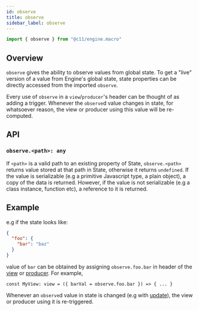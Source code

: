 ```yaml
---
id: observe
title: observe
sidebar_label: observe
---
```


```ts
import { observe } from "@c11/engine.macro"
```

## Overview

`observe` gives the ability to observe values from global state. To get a "live"
version of a value from Engine's global state, state properties can be directly
accessed from the imported `observe`.

Every use of `observe` in a `view`/`producer`'s header can be thought of as
adding a trigger. Whenever the `observe`d value changes in state, for whatsoever
reason, the view or producer using this value will be re-computed.

## API

### `observe.<path>: any`

If `<path>` is a valid path to an existing property of State, `observe.<path>`
returns value stored at that path in State, otherwise it returns `undefined`. If
the value is serializable (e.g a primitive Javascript type, a plain object), a
copy of the data is returned. However, if the value is not serializable (e.g a
class instance, function etc), a reference to it is returned.

## Example

e.g if the state looks like:

```json
{
  "foo": {
    "bar": "baz"
  }
}
```

value of `bar` can be obtained by assigning `observe.foo.bar` in header of the
[view](/docs/api/view) or [producer](/docs/api/producer). For example,

```
const MyView: view = ({ barVal = observe.foo.bar }) => { ... }
```

Whenever an `observe`d value in state is changed (e.g with
[update](/docs/api/update)), the view or producer using it is re-triggered.
